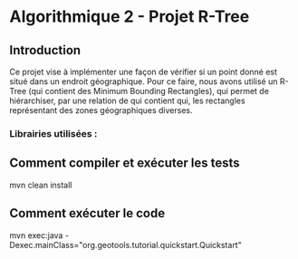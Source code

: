 # Algorithmique 2 - Projet R-Tree

## Introduction
Ce projet vise à implémenter une façon de vérifier si un point donné est situé dans un endroit géographique.
Pour ce faire, nous avons utilisé un R-Tree (qui contient des Minimum Bounding Rectangles), qui permet de hiérarchiser, par une relation de qui contient qui, les rectangles représentant des zones géographiques diverses.
### Librairies utilisées :

## Comment compiler et exécuter les tests
mvn clean install

## Comment exécuter le code
mvn exec:java -Dexec.mainClass="org.geotools.tutorial.quickstart.Quickstart"